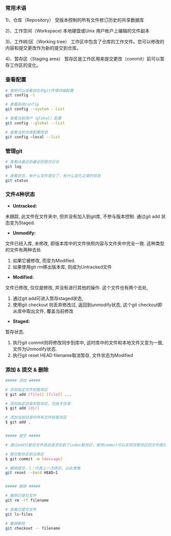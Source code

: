 
### 常用术语
1)、仓库（Repository）
受版本控制的所有文件修订历史的共享数据库

2)、工作空间（Workspace) 
本地硬盘或Unix 用户帐户上编辑的文件副本

3)、工作树/区（Working tree）
工作区中包含了仓库的工作文件。您可以修改的内容和提交更改作为新的提交到仓库。

4)、暂存区（Staging area）
暂存区是工作区用来提交更改（commit）前可以暂存工作区的变化。


### 查看配置

```bash
# 使用可以查看现在的git环境详细配置
git config -l 

# 查看系统config
git config --system --list

# 查看当前用户（global）配置
git config --global --list

# 查看当前仓库配置信息
git config —local --list

```

### 管理git

```bash
# 查看从最近到最远的提交日志
git log

# 查看状态，有什么文件提交了，有什么变化之类的信息
git status

```


### 文件4种状态

* **Untracked:**

未跟踪, 此文件在文件夹中, 但并没有加入到git库, 不参与版本控制. 通过git add 状态变为Staged.

* **Unmodify:**

文件已经入库, 未修改, 即版本库中的文件快照内容与文件夹中完全一致. 
这种类型的文件有两种去处
1. 如果它被修改, 而变为Modified. 
2. 如果使用git rm移出版本库, 则成为Untracked文件

* **Modified:**

文件已修改, 仅仅是修改, 并没有进行其他的操作. 
这个文件也有两个去处, 
1. 通过git add可进入暂存staged状态,
2. 使用git checkout 则丢弃修改过, 返回到unmodify状态, 这个git checkout即从库中取出文件, 覆盖当前修改

* **Staged:**

暂存状态. 
1. 执行git commit则将修改同步到库中, 这时库中的文件和本地文件又变为一致, 文件为Unmodify状态. 
2. 执行git reset HEAD filename取消暂存, 文件状态为Modified


### 添加 & 提交 & 删除

```bash
##### 添加 #####

# 添加指定文件到暂存区
$ git add [file1] [file2] ...

# 添加指定目录到暂存区，包括子目录
$ git add [dir]

# 添加当前目录的所有文件到暂存区
$ git add .


##### 提交 #####

# 通过add只是将文件或目录添加到了index暂存区，使用commit可以实现将暂存区的文件提交到本地仓库。

# 提交暂存区到仓库区
$ git commit -m [message]

# 撤销提交，1：代表上一次提交，以此类推
git reset --hard HEAD~1


##### 删除 #####

# 删除已提交文件
git rm -rf filename

# 查看已提交文件
git ls-files

# 撤销删除
git checkout -- filename

```



